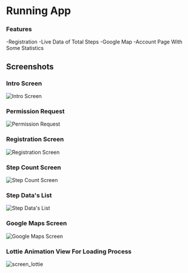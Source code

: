 # Running App

### Features
-Registration
-Live Data of Total Steps
-Google Map
-Account Page With Some Statistics

## Screenshots

### Intro Screen
![Intro Screen](https://github.com/user-attachments/assets/35c9458e-9ce7-4a96-abb5-bf6a02fe735d)

### Permission Request
![Permission Request](https://github.com/user-attachments/assets/1769445d-ae34-4bdd-88c1-047c5eaa6760)

### Registration Screen
![Registration Screen](https://github.com/user-attachments/assets/235b1cfd-8c3a-404b-876e-e52b6fd01122)

### Step Count Screen
![Step Count Screen](https://github.com/user-attachments/assets/051d6737-3f12-43dd-a2af-fd79bd63035d)

### Step Data's List
![Step Data's List](https://github.com/user-attachments/assets/add7acad-41f7-4d37-bbd2-639bb1ca0207)

### Google Maps Screen
![Google Maps Screen](https://github.com/user-attachments/assets/15dcba29-07ac-4911-84ce-3622c81403fe)

### Lottie Animation View For Loading Process
![screen_lottie](https://github.com/user-attachments/assets/a1cc7d12-4636-406d-8de2-7815f79af658)


